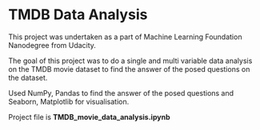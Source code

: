 # TMDB Data Analysis
This project was undertaken as a part of Machine Learning Foundation Nanodegree from Udacity.

The goal of this project was to do a single and multi variable data analysis on the TMDB movie dataset 
to find the answer of the posed questions on the dataset.

Used NumPy, Pandas to find the answer of the posed questions and Seaborn, Matplotlib for visualisation.

Project file is **TMDB_movie_data_analysis.ipynb**
